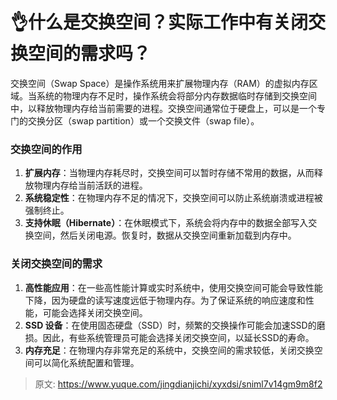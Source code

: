 # 👌什么是交换空间？实际工作中有关闭交换空间的需求吗？

交换空间（Swap Space）是操作系统用来扩展物理内存（RAM）的虚拟内存区域。当系统的物理内存不足时，操作系统会将部分内存数据临时存储到交换空间中，以释放物理内存给当前需要的进程。交换空间通常位于硬盘上，可以是一个专门的交换分区（swap partition）或一个交换文件（swap file）。

### 交换空间的作用
1. **扩展内存**：当物理内存耗尽时，交换空间可以暂时存储不常用的数据，从而释放物理内存给当前活跃的进程。
2. **系统稳定性**：在物理内存不足的情况下，交换空间可以防止系统崩溃或进程被强制终止。
3. **支持休眠（Hibernate）**：在休眠模式下，系统会将内存中的数据全部写入交换空间，然后关闭电源。恢复时，数据从交换空间重新加载到内存中。

### 关闭交换空间的需求
1. **高性能应用**：在一些高性能计算或实时系统中，使用交换空间可能会导致性能下降，因为硬盘的读写速度远低于物理内存。为了保证系统的响应速度和性能，可能会选择关闭交换空间。
2. **SSD 设备**：在使用固态硬盘（SSD）时，频繁的交换操作可能会加速SSD的磨损。因此，有些系统管理员可能会选择关闭交换空间，以延长SSD的寿命。
3. **内存充足**：在物理内存非常充足的系统中，交换空间的需求较低，关闭交换空间可以简化系统配置和管理。



> 原文: <https://www.yuque.com/jingdianjichi/xyxdsi/sniml7v14gm9m8f2>